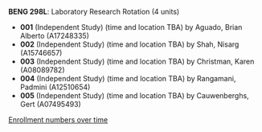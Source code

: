 **BENG 298L**: Laboratory Research Rotation (4 units)

- **001** (Independent Study) (time and location TBA) by Aguado, Brian Alberto (A17248335)
- **002** (Independent Study) (time and location TBA) by Shah, Nisarg (A15746657)
- **003** (Independent Study) (time and location TBA) by Christman, Karen (A08089782)
- **004** (Independent Study) (time and location TBA) by Rangamani, Padmini (A12510654)
- **005** (Independent Study) (time and location TBA) by Cauwenberghs, Gert (A07495493)

[Enrollment numbers over time](./BENG298L.tsv)
